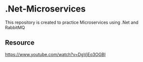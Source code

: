 # .Net-Microservices
This repository is created to practice Microservices using .Net and RabbitMQ

## Resource
https://www.youtube.com/watch?v=DgVjEo3OGBI
